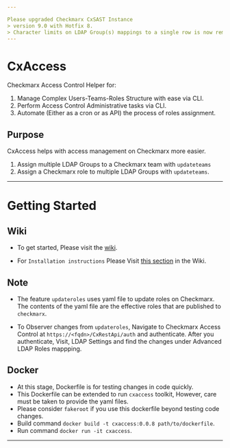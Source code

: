 ```yaml
---

Please upgraded Checkmarx CxSAST Instance
> version 9.0 with Hotfix 8.
> Character limits on LDAP Group(s) mappings to a single row is now removed.
---
```


# CxAccess
Checkmarx Access Control Helper for:
1. Manage Complex Users-Teams-Roles Structure with ease via CLI.
2. Perform Access Control Administrative tasks via CLI.
3. Automate (Either as a cron or as API) the process of roles assignment.


## Purpose
CxAccess helps with access management on Checkmarx more easier.
1. Assign multiple LDAP Groups to a Checkmarx team with `updateteams`
2. Assign a Checkmarx role to multiple LDAP Groups with `updateteams`.

--- 

# Getting Started

## Wiki
- To get started, Please visit the [wiki](https://github.com/checkmarx-ts/CxAccess/wiki/home). 

- For `Installation instructions` Please Visit [this section](https://github.com/checkmarx-ts/CxAccess/wiki/Installation) in the Wiki.


## Note
- The feature `updateroles` uses yaml file to update roles on Checkmarx. The contents of the yaml file are the effective roles that are published to `checkmarx`.

- To Observer changes from `updateroles`, Navigate to Checkmarx Access Control at `https://<fqdn>/CxRestApi/auth` and authenticate. After you authenticate, Visit, LDAP Settings and find the changes under Advanced LDAP Roles mappping.


## Docker
- At this stage, Dockerfile is for testing changes in code quickly.
- This Dockerfile can be extended to run `cxaccess` toolkit, However, care must be taken to provide the yaml files.
- Please consider `fakeroot` if you use this dockerfile beyond testing code changes.
- Build command `docker build -t cxaccess:0.0.8 path/to/dockerfile`.
- Run command `docker run -it cxaccess`.
---
